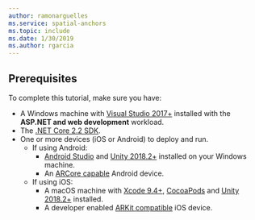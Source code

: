 ```yaml
---
author: ramonarguelles
ms.service: spatial-anchors
ms.topic: include
ms.date: 1/30/2019
ms.author: rgarcia
---
```

## Prerequisites

To complete this tutorial, make sure you have:

* A Windows machine with <a href="https://www.visualstudio.com/downloads/" target="_blank">Visual Studio 2017+</a> installed with the **ASP.NET and web development** workload.
* The [.NET Core 2.2 SDK](https://dotnet.microsoft.com/download).
* One or more devices (iOS or Android) to deploy and run.
  * If using Android:
    * <a href="https://developer.android.com/studio/" target="_blank">Android Studio</a> and <a href="https://unity3d.com/get-unity/download" target="_blank">Unity 2018.2+</a> installed on your Windows machine.
    * An <a href="https://developers.google.com/ar/discover/supported-devices" target="_blank">ARCore capable</a> Android device.
  * If using iOS:
    * A macOS machine with <a href="https://geo.itunes.apple.com/us/app/xcode/id497799835?mt=12" target="_blank">Xcode 9.4+</a>, <a href="https://cocoapods.org" target="_blank">CocoaPods</a> and <a href="https://unity3d.com/get-unity/download" target="_blank">Unity 2018.2+</a> installed.
    * A developer enabled <a href="https://developer.apple.com/documentation/arkit/verifying_device_support_and_user_permission" target="_blank">ARKit compatible</a> iOS device.
